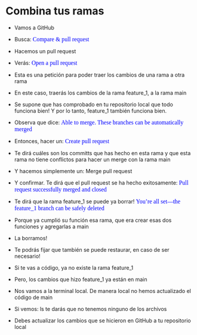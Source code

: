 # Combina tus ramas

* Vamos a GitHub

* Busca: <span style="color: blue; font-family: Babas; font-size: 1.12em;"> Compare & pull request</span> 

* Hacemos un pull request

* Verás: <span style="color: blue; font-family: Babas; font-size: 1.12em;"> Open a pull request</span> 

* Esta es una petición para poder traer los cambios de una rama a otra rama

* En este caso, traerás los cambios de la rama feature_1, a la rama main

* Se supone que has comprobado en tu repositorio local que todo funciona bien! Y por lo tanto, feature_1 también funciona bien.

* Observa que dice: <span style="color: blue; font-family: Babas; font-size: 1.12em;"> Able to merge. These branches can be automatically merged</span>

* Entonces, hacer un: <span style="color: blue; font-family: Babas; font-size: 1.12em;"> Create pull request</span>

* Te dirá cuáles son los committs que has hecho en esta rama y que esta rama no tiene conflictos para hacer un merge con la rama main

* Y hacemos simplemente un: Merge pull request

* Y confirmar. Te dirá que el pull request se ha hecho exitosamente: <span style="color: blue; font-family: Babas; font-size: 1.12em;">Pull request successfully merged and closed</span>

* Te dirá que la rama feature_1 se puede ya borrar! <span style="color: blue; font-family: Babas; font-size: 1.12em;">You’re all set—the feature_1 branch can be safely deleted</span>

* Porque ya cumplió su función esa rama, que era crear esas dos funciones y agregarlas a main

* La borramos!

* Te podrás fijar que también se puede restaurar, en caso de ser necesario!

* Si te vas a código, ya no existe la rama feature_1

* Pero, los cambios que hizo feature_1 ya están en main

* Nos vamos a la terminal local. De manera local no hemos actualizado el código de main

* Si vemos: ls te darás que no tenemos ninguno de los archivos

* Debes actualizar los cambios que se hicieron en GitHub a tu repositorio local





